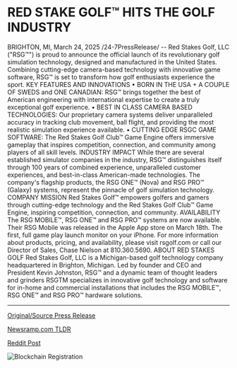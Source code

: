 # RED STAKE GOLF™ HITS THE GOLF INDUSTRY

BRIGHTON, MI, March 24, 2025 /24-7PressRelease/ -- Red Stakes Golf, LLC ("RSG™") is proud to announce the official launch of its revolutionary golf simulation technology, designed and manufactured in the United States. Combining cutting-edge camera-based technology with innovative game software, RSG™ is set to transform how golf enthusiasts experience the sport.  KEY FEATURES AND INNOVATIONS  •	BORN IN THE USA + A COUPLE OF SWEDS and ONE CANADIAN: RSG™ brings together the best of American engineering with international expertise to create a truly exceptional golf experience.  •	BEST IN CLASS CAMERA BASED TECHNOLOGIES: Our proprietary camera systems deliver unparalleled accuracy in tracking club movement, ball flight, and providing the most realistic simulation experience available.  •	CUTTING EDGE RSGC GAME SOFTWARE: The Red Stakes Golf Club™ Game Engine offers immersive gameplay that inspires competition, connection, and community among players of all skill levels.  INDUSTRY IMPACT While there are several established simulator companies in the industry, RSG™ distinguishes itself through 100 years of combined experience, unparalleled customer experiences, and best-in-class American-made technologies. The company's flagship products, the RSG ONE™ (Nova) and RSG PRO™ (Galaxy) systems, represent the pinnacle of golf simulation technology.  COMPANY MISSION Red Stakes Golf™ empowers golfers and gamers through cutting-edge technology and the Red Stakes Golf Club™ Game Engine, inspiring competition, connection, and community.  AVAILABILITY The RSG MOBILE™, RSG ONE™ and RSG PRO™ systems are now available. Their RSG Mobile was released in the Apple App store on March 18th. The first, full game play launch monitor on your iPhone. For more information about products, pricing, and availability, please visit rsgolf.com or call our Director of Sales, Chase Nielson at 810.360.5690.  ABOUT RED STAKES GOLF Red Stakes Golf, LLC is a Michigan-based golf technology company headquartered in Brighton, Michigan. Led by founder and CEO and President Kevin Johnston, RSG™ and a dynamic team of thought leaders and grinders RSGTM specializes in innovative golf technology and software for in-home and commercial installations that includes the RSG MOBILE™, RSG ONE™ and RSG PRO™ hardware solutions. 

---

[Original/Source Press Release](https://www.24-7pressrelease.com/press-release/520934/red-stake-golf-hits-the-golf-industry)
                    

[Newsramp.com TLDR](https://newsramp.com/curated-news/red-stakes-golf-llc-launches-revolutionary-golf-simulation-technology/b72fc139534e09ba7a1a4f691bf936d2) 

 



[Reddit Post](https://www.reddit.com/r/Business_NewsRamp/comments/1jivz5p/red_stakes_golf_llc_launches_revolutionary_golf/) 



![Blockchain Registration](https://cdn.newsramp.app/24-7PressRelease/qrcode/253/24/glowHuea.webp)